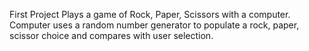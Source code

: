 First Project
Plays a game of Rock, Paper, Scissors with a computer.
Computer uses a random number generator to populate
a rock, paper, scissor choice and compares with user selection.
